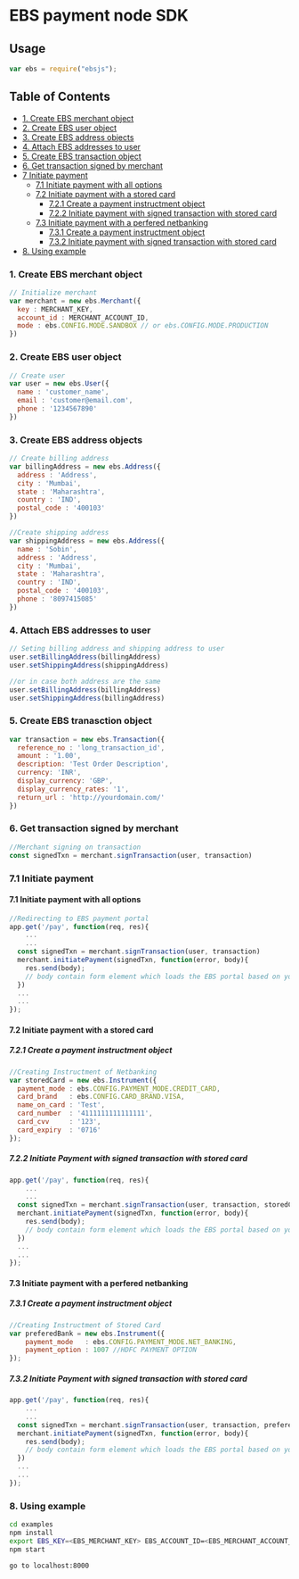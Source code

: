 # EBS payment node SDK

## Usage

```js
var ebs = require("ebsjs");
```

## Table of Contents

- [1. Create EBS merchant object](#1-create-ebs-merchant-object)
- [2. Create EBS user object](#2-create-ebs-user-object)
- [3. Create EBS address objects](#3-create-ebs-address-objects)
- [4. Attach EBS addresses to user](#4-attach-ebs-addresses-to-user)
- [5. Create EBS transaction object](#5-create-ebs-transaction-object)
- [6. Get transaction signed by merchant](#6-get-transaction-signed-by-merchant)
- [7 Initiate payment](#7-initiate-payment)
  - [7.1 Initiate payment with all options](#71-initiate-payment-with-all-options)
  - [7.2 Initiate payment with a stored card](#72-initiate-payment-with-a-stored-card)
    - [7.2.1 Create a payment instructment object](#721-create-a-payment-instructment-object)
    - [7.2.2 Initiate payment with signed transaction with stored card](#7.2.2-initiate-payment-with-signed-transaction-with-stored-card)
  - [7.3 Initiate payment with a perfered netbanking](#73-initiate-payment-with-a-perfered-netbanking)
    - [7.3.1 Create a payment instructment object](#731-create-a-payment-instructment-object)
    - [7.3.2 Initiate payment with signed transaction with stored card](#732-initiate-payment-with-signed-transaction-with-stored-card)
- [8. Using example](#8-using-example)

### 1. Create EBS merchant object

```js
// Initialize merchant
var merchant = new ebs.Merchant({
  key : MERCHANT_KEY,
  account_id : MERCHANT_ACCOUNT_ID,
  mode : ebs.CONFIG.MODE.SANDBOX // or ebs.CONFIG.MODE.PRODUCTION
})
```
### 2. Create EBS user object

```js
// Create user
var user = new ebs.User({
  name : 'customer_name',
  email : 'customer@email.com',
  phone : '1234567890'
})
```
### 3. Create EBS address objects

```js
// Create billing address
var billingAddress = new ebs.Address({
  address : 'Address',
  city : 'Mumbai',
  state : 'Maharashtra',
  country : 'IND',
  postal_code : '400103'
})

//Create shipping address
var shippingAddress = new ebs.Address({
  name : 'Sobin',
  address : 'Address',
  city : 'Mumbai',
  state : 'Maharashtra',
  country : 'IND',
  postal_code : '400103',
  phone : '8097415085'
})
```
### 4. Attach EBS addresses to user

```js
// Seting billing address and shipping address to user
user.setBillingAddress(billingAddress)
user.setShippingAddress(shippingAddress)

//or in case both address are the same
user.setBillingAddress(billingAddress)
user.setShippingAddress(billingAddress)
```

### 5. Create EBS tranasction object

```js
var transaction = new ebs.Transaction({
  reference_no : 'long_transaction_id',
  amount : '1.00',
  description: 'Test Order Description',
  currency: 'INR',
  display_currency: 'GBP',
  display_currency_rates: '1',
  return_url : 'http://yourdomain.com/'
})
```
### 6. Get transaction signed by merchant

```js
//Merchant signing on transaction
const signedTxn = merchant.signTransaction(user, transaction)
```

### 7.1 Initiate payment
#### 7.1 Initiate payment with all options

```js
//Redirecting to EBS payment portal
app.get('/pay', function(req, res){
    ...
    ...
  const signedTxn = merchant.signTransaction(user, transaction)
  merchant.initiatePayment(signedTxn, function(error, body){
    res.send(body); 
    // body contain form element which loads the EBS portal based on your configuration.
  })
  ...
  ...
});

```
#### 7.2 Initiate payment with a stored card

##### 7.2.1 Create a payment instructment object
```js
//Creating Instructment of Netbanking
var storedCard = new ebs.Instrument({
  payment_mode : ebs.CONFIG.PAYMENT_MODE.CREDIT_CARD,
  card_brand   : ebs.CONFIG.CARD_BRAND.VISA,
  name_on_card : 'Test',
  card_number  : '4111111111111111',
  card_cvv     : '123',
  card_expiry  : '0716'
});

```
##### 7.2.2 Initiate Payment with signed transaction with stored card
```js
app.get('/pay', function(req, res){
    ...
    ...
  const signedTxn = merchant.signTransaction(user, transaction, storedCard)
  merchant.initiatePayment(signedTxn, function(error, body){
    res.send(body); 
    // body contain form element which loads the EBS portal based on your configuration.
  })
  ...
  ...
});

```
#### 7.3 Initiate payment with a perfered netbanking

##### 7.3.1 Create a payment instructment object
```js
//Creating Instructment of Stored Card
var preferedBank = new ebs.Instrument({
    payment_mode   : ebs.CONFIG.PAYMENT_MODE.NET_BANKING,
    payment_option : 1007 //HDFC PAYMENT OPTION
});

```
##### 7.3.2 Initiate Payment with signed transaction with stored card
```js
app.get('/pay', function(req, res){
    ...
    ...
  const signedTxn = merchant.signTransaction(user, transaction, preferedBank)
  merchant.initiatePayment(signedTxn, function(error, body){
    res.send(body); 
    // body contain form element which loads the EBS portal based on your configuration.
  })
  ...
  ...
});

```

### 8. Using example

```sh
cd examples
npm install
export EBS_KEY=<EBS_MERCHANT_KEY> EBS_ACCOUNT_ID=<EBS_MERCHANT_ACCOUNT_ID>
npm start

go to localhost:8000

```